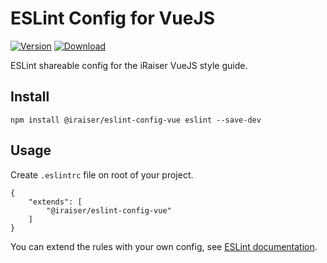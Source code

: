 # ESLint Config for VueJS

[![Version](https://flat.badgen.net/npm/v/@iraiser/eslint-config-vue)](https://www.npmjs.com/package/@iraiser/eslint-config-vue)
[![Download](https://flat.badgen.net/npm/dt/@iraiser/eslint-config-vue)](https://www.npmjs.com/package/@iraiser/eslint-config-vue)

ESLint shareable config for the iRaiser VueJS style guide.

## Install

    npm install @iraiser/eslint-config-vue eslint --save-dev
    
## Usage

Create ``.eslintrc`` file on root of your project.

```
{
    "extends": [
        "@iraiser/eslint-config-vue"
    ]
}
```

You can extend the rules with your own config, see [ESLint documentation](https://eslint.org/docs/developer-guide/shareable-configs#using-a-shareable-config).
